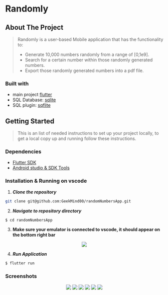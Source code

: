 # Randomly

## About The Project

> Randomly is a user-based Mobile application that has the functionality to:
> - Generate 10,000 numbers randomly from a range of [0,1e9].
> - Search for a certain number within those randomly generated numbers. 
> - Export those randomly generated numbers into a pdf file.

### Built with

- main project [flutter](https://flutter.dev/)
- SQL Database: [sqlite](https://www.sqlite.org/index.html)
- SQL plugin: [sqflite](https://pub.dev/packages/sqflite)

## Getting Started

> This is an list of needed instructions to set up your project locally, to get a local copy up and running follow these instructions.
### Dependencies
- [Flutter SDK](https://flutter.dev/)
- [Android studio & SDK Tools](https://developer.android.com/studio?gclid=Cj0KCQjwpreJBhDvARIsAF1_BU1WZw30MhADt9uCGO7Uu22s3BwR2ZlU-lTmFigBmLlKTJHcN0MP7dgaAmBxEALw_wcB&gclsrc=aw.ds)

### Installation & Running on vscode

1. **_Clone the repository_**

```sh
git clone git@github.com:GeekMind00/randomNumbersApp.git
```

2. **_Navigate to repository directory_**

```sh
$ cd randomNumbersApp
```
3. **Make sure your emulator is connected to vscode, it should appear on the bottom right bar**
<div align="center">  
<img src='./assets/images/emulator.png'>
</div>
   
4. **_Run Application_**

```sh
$ flutter run
```

### Screenshots

<div align="center">  
<img src='./assets/images/1.png'>
<img src='./assets/images/2.jpeg'>
<img src='./assets/images/3.jpeg'>
<img src='./assets/images/4.jpeg'>
<img src='./assets/images/5.jpeg'>
<img src='./assets/images/6.jpeg'>
</div>


